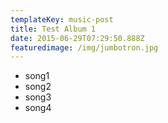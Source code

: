 ```yaml
---
templateKey: music-post
title: Test Album 1
date: 2015-06-29T07:29:50.888Z
featuredimage: /img/jumbotron.jpg
---
```

- song1
- song2
- song3
- song4
